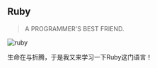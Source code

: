 Ruby
---
>A PROGRAMMER'S BEST FRIEND.

![ruby](http://www.tutorialspoint.com/images/ruby-mini-logo.png)

生命在与折腾，于是我又来学习一下Ruby这门语言！
